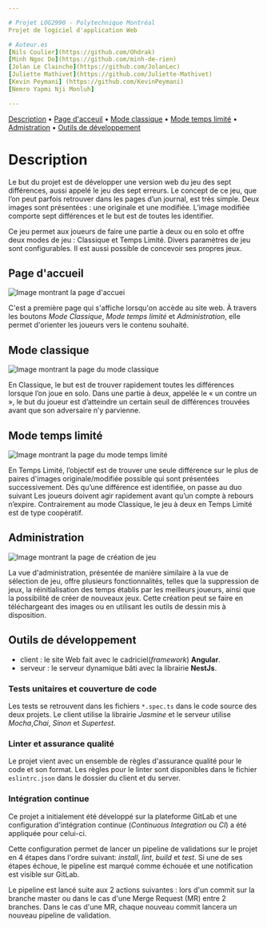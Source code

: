 ```yaml
---

# Projet LOG2990 - Polytechnique Montréal
Projet de logiciel d'application Web

# Auteur.es
[Nils Coulier](https://github.com/Ohdrak)  
[Minh Ngoc Do](https://github.com/minh-de-rien)  
[Jolan Le Clainche](https://github.com/JolanLec)  
[Juliette Mathivet](https://github.com/Juliette-Mathivet) 
[Kevin Peymani] (https://github.com/KevinPeymani) 
[Nemro Yapmi Nji Monluh]

---
```


[Description](#description) • [Page d'acceuil](#page-dacceuil) • [Mode classique](#mode-classique) • [Mode temps limité](#mode-temps-limité) • [Admistration](#administration) • [Outils de développement](#outils-de-développement)

# Description

Le but du projet est de développer une version web du jeu des sept différences, aussi appelé le jeu des sept erreurs. Le concept de ce jeu, que l’on peut parfois retrouver dans les pages d’un journal, est très simple. Deux images sont présentées : une originale et une modifiée. L’image modifiée comporte sept différences et le but est de toutes les identifier.

Ce jeu permet aux joueurs de faire une partie à deux ou en solo et offre deux modes de jeu : Classique et Temps Limité. Divers paramètres de jeu sont configurables. Il est aussi possible de concevoir ses propres jeux. 


## Page d'accueil

![Image montrant la page d'accuei]()

C'est a première page qui s'affiche lorsqu'on accède au site web. À travers les boutons *Mode Classique*, *Mode temps limité* et *Administration*, elle permet d'orienter les joueurs vers le contenu souhaité.

## Mode classique

![Image montrant la page du mode classique]()

En Classique, le but est de trouver rapidement toutes les différences lorsque l’on joue en solo. Dans une partie à deux, appelée le « un contre un », le but du joueur est d’atteindre un certain seuil de différences trouvées avant que son adversaire n’y parvienne.

## Mode temps limité

![Image montrant la page du mode temps limité]()

En Temps Limité, l’objectif est de trouver une seule différence sur le plus de paires d'images originale/modifiée possible qui sont présentées successivement. Dès qu’une différence est identifiée, on passe au duo suivant Les joueurs doivent agir rapidement avant qu’un compte à rebours n’expire. Contrairement au mode Classique, le jeu à deux en Temps Limité est de type coopératif.

## Administration 

![Image montrant la page de création de jeu]()

La vue d'administration, présentée de manière similaire à la vue de sélection de jeu, offre plusieurs fonctionnalités, telles que la suppression de jeux, la réinitialisation des temps établis par les meilleurs joueurs, ainsi que la possibilité de créer de nouveaux jeux. Cette création peut se faire en téléchargeant des images ou en utilisant les outils de dessin mis à disposition.

## Outils de développement

-   client : le site Web fait avec le cadriciel(_framework_) **Angular**.
-   serveur : le serveur dynamique bâti avec la librairie **NestJs**.

### Tests unitaires et couverture de code

Les tests se retrouvent dans les fichiers `*.spec.ts` dans le code source des deux projets. Le client utilise la librairie _Jasmine_ et le serveur utilise _Mocha_,_Chai_, _Sinon_ et _Supertest_.

### Linter et assurance qualité

Le projet vient avec un ensemble de règles d'assurance qualité pour le code et son format. Les règles pour le linter sont disponibles dans le fichier `eslintrc.json` dans le dossier du client et du server.

### Intégration continue

Ce projet a initialement été développé sur la plateforme GitLab et une configuration d'intégration continue (_Continuous Integration_ ou _CI_) a été appliquée pour celui-ci.

Cette configuration permet de lancer un pipeline de validations sur le projet en 4 étapes dans l'ordre suivant: _install_, _lint_, _build_ et _test_. Si une de ses étapes échoue, le pipeline est marqué comme échouée et une notification est visible sur GitLab.

Le pipeline est lancé suite aux 2 actions suivantes : lors d'un commit sur la branche master ou dans le cas d'une Merge Request (MR) entre 2 branches. Dans le cas d'une MR, chaque nouveau commit lancera un nouveau pipeline de validation.
